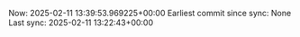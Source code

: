 Now: 2025-02-11 13:39:53.969225+00:00 Earliest commit since sync: None Last sync: 2025-02-11 13:22:43+00:00
